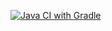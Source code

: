 [![Java CI with Gradle](https://github.com/PunisherFromHell/Bdd/actions/workflows/gradle.yml/badge.svg)](https://github.com/PunisherFromHell/Bdd/actions/workflows/gradle.yml)
